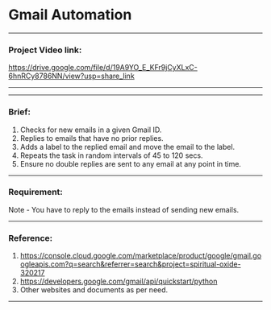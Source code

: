 # Gmail Automation

<hr>

### <b>Project Video link:</b>

https://drive.google.com/file/d/19A9YO_E_KFr9jCyXLxC-6hnRCy8786NN/view?usp=share_link

<hr>

<hr>

### <b>Brief:</b>

1. Checks for new emails in a given Gmail ID.
2. Replies to emails that have no prior replies.
3. Adds a label to the replied email and move the email to the label.
4. Repeats the task in random intervals of 45 to 120 secs.
5. Ensure no double replies are sent to any email at any point in time.

<hr>

### <b>Requirement:</b>

Note - You have to reply to the emails instead of sending new emails.

<hr>

### <b>Reference:</b>

1. https://console.cloud.google.com/marketplace/product/google/gmail.googleapis.com?q=search&referrer=search&project=spiritual-oxide-320217
2. https://developers.google.com/gmail/api/quickstart/python
3. Other websites and documents as per need.

<hr>
